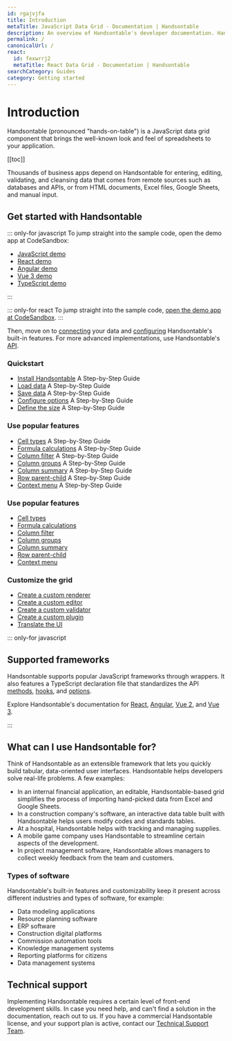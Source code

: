 ```yaml
---
id: rgajvjfa
title: Introduction
metaTitle: JavaScript Data Grid - Documentation | Handsontable
description: An overview of Handsontable's developer documentation. Handsontable is a client-side, spreadsheet-like data grid for editing data in web applications.
permalink: /
canonicalUrl: /
react:
  id: fexwrrj2
  metaTitle: React Data Grid - Documentation | Handsontable
searchCategory: Guides
category: Getting started
---
```


# Introduction

Handsontable (pronounced "hands-on-table") is a JavaScript data grid component that brings the well-known look and feel of spreadsheets to your application.

[[toc]]

Thousands of business apps depend on Handsontable for entering, editing, validating, and cleansing data that comes from remote sources such as databases and APIs, or from HTML documents, Excel files, Google Sheets, and manual input.

<!-- Depending on the theme, one of these two images is displayed 
<div class="handsontable-drawing">

  ![A drawing of Handsontable data grid on the light background]({{$basePath}}/img/pages/introduction/introduction-drawing-light-min.png)

  ![A drawing of Handsontable data grid on the dark background]({{$basePath}}/img/pages/introduction/introduction-drawing-dark-min.png)

</div>
-->

## Get started with Handsontable

::: only-for javascript
To jump straight into the sample code, open the demo app at CodeSandbox:
<div class="icons-only">

- <i class="ico i-javascript"></i> 
[JavaScript demo](https://codesandbox.io/s/handsontable-javascript-data-grid-hello-world-app-14-0-0-smp4xx)
- <i class="ico i-react"></i> 
[React demo](https://codesandbox.io/s/handsontable-react-data-grid-hello-world-app-14-0-0-xr7mj2)
- <i class="ico i-angular"></i> 
[Angular demo](https://codesandbox.io/s/handsontable-angular-data-grid-hello-world-app-14-0-0-c54xw9)
- <i class="ico i-vue"></i> 
[Vue 3 demo](https://codesandbox.io/p/sandbox/handsontable-data-grid-v14-1-0-vue-3-demo-ypkddz)
- <i class="ico i-ts"></i> 
[TypeScript demo](https://codesandbox.io/s/handsontable-typescript-data-grid-hello-world-app-14-0-0-3f4lss)

</div>
:::


::: only-for react
To jump straight into the sample code, [open the demo app at CodeSandbox](https://codesandbox.io/s/handsontable-react-data-grid-hello-world-app-14-0-0-xr7mj2).
:::

Then, move on to [connecting](@/guides/getting-started/binding-to-data/binding-to-data.md) your data and [configuring](@/guides/getting-started/configuration-options/configuration-options.md) Handsontable's built-in features. For more advanced implementations, use Handsontable's [API](@/api/introduction.md).

### Quickstart
<div class="boxes-list">

- <i class="ico i-javascript"></i> 
[Install Handsontable](@/guides/getting-started/installation/installation.md) A Step-by-Step Guide
- <i class="ico i-javascript"></i> 
[Load data](@/guides/getting-started/binding-to-data/binding-to-data.mdd) A Step-by-Step Guide
- <i class="ico i-javascript"></i> 
[Save data](@/guides/getting-started/saving-data/saving-data.md) A Step-by-Step Guide
- <i class="ico i-javascript"></i> 
[Configure options](@/guides/getting-started/configuration-options/configuration-options.md) A Step-by-Step Guide
- <i class="ico i-javascript"></i> 
[Define the size](@/guides/getting-started/grid-size/grid-size.md) A Step-by-Step Guide

</div>

### Use popular features
<div class="boxes-list gray">

- <i class="ico i-javascript"></i> 
[Cell types](@/guides/cell-types/cell-type/cell-type.md) A Step-by-Step Guide
- <i class="ico i-javascript"></i> 
[Formula calculations](@/guides/formulas/formula-calculation/formula-calculation.md) A Step-by-Step Guide
- <i class="ico i-javascript"></i> 
[Column filter](@/guides/columns/column-filter/column-filter.md) A Step-by-Step Guide
- <i class="ico i-javascript"></i> 
[Column groups](@/guides/columns/column-groups/column-groups.md) A Step-by-Step Guide
- <i class="ico i-javascript"></i> 
[Column summary](@/guides/columns/column-summary/column-summary.md) A Step-by-Step Guide
- <i class="ico i-javascript"></i> 
[Row parent-child](@/guides/rows/row-parent-child/row-parent-child.md) A Step-by-Step Guide
- <i class="ico i-javascript"></i> 
[Context menu](@/guides/accessories-and-menus/context-menu/context-menu.md) A Step-by-Step Guide

</div>

### Use popular features
<div class="simple-list">

- <i class="ico i-javascript"></i> 
[Cell types](@/guides/cell-types/cell-type/cell-type.md)
- <i class="ico i-javascript"></i> 
[Formula calculations](@/guides/formulas/formula-calculation/formula-calculation.md)
- <i class="ico i-javascript"></i> 
[Column filter](@/guides/columns/column-filter/column-filter.md)
- <i class="ico i-javascript"></i> 
[Column groups](@/guides/columns/column-groups/column-groups.md)
- <i class="ico i-javascript"></i> 
[Column summary](@/guides/columns/column-summary/column-summary.md)
- <i class="ico i-javascript"></i> 
[Row parent-child](@/guides/rows/row-parent-child/row-parent-child.md)
- <i class="ico i-javascript"></i> 
[Context menu](@/guides/accessories-and-menus/context-menu/context-menu.md)

</div>

### Customize the grid

- [Create a custom renderer](@/guides/cell-functions/cell-renderer/cell-renderer.md)
- [Create a custom editor](@/guides/cell-functions/cell-editor/cell-editor.md)
- [Create a custom validator](@/guides/cell-functions/cell-validator/cell-validator.md)
- [Create a custom plugin](@/guides/tools-and-building/custom-plugins/custom-plugins.md)
- [Translate the UI](@/guides/internationalization/language/language.md)

::: only-for javascript

## Supported frameworks

Handsontable supports popular JavaScript frameworks through wrappers. It also features a TypeScript declaration file that standardizes the API [methods](@/api/core.md), [hooks](@/api/hooks.md), and [options](@/api/options.md).

Explore Handsontable's documentation for [React](@/react/guides/getting-started/introduction/introduction.md), [Angular](@/guides/integrate-with-angular/angular-installation/angular-installation.md), [Vue 2](@/guides/integrate-with-vue/vue-installation/vue-installation.md), and [Vue 3](@/guides/integrate-with-vue3/vue3-installation/vue3-installation.md).

:::

## What can I use Handsontable for?

Think of Handsontable as an extensible framework that lets you quickly build tabular, data-oriented user interfaces. Handsontable helps developers solve real-life problems. A few examples:

- In an internal financial application, an editable, Handsontable-based grid simplifies the process of importing hand-picked data from Excel and Google Sheets.
- In a construction company's software, an interactive data table built with Handsontable helps users modify codes and standards tables.
- At a hospital, Handsontable helps with tracking and managing supplies.
- A mobile game company uses Handsontable to streamline certain aspects of the development.
- In project management software, Handsontable allows managers to collect weekly feedback from the team and customers.

### Types of software

Handsontable's built-in features and customizability keep it present across different industries and types of software, for example:

- Data modeling applications
- Resource planning software
- ERP software
- Construction digital platforms
- Commission automation tools
- Knowledge management systems
- Reporting platforms for citizens
- Data management systems

## Technical support

Implementing Handsontable requires a certain level of front-end development skills. In case you need help, and can't find a solution in the documentation, reach out to us. If you have a commercial Handsontable license, and your support plan is active, contact our [Technical Support Team](https://handsontable.com/contact?category=technical_support).

<!--
## Feedback

Contribute to the development of Handsontable:

- [Report a GitHub issue](https://github.com/handsontable/handsontable/issues/new/choose)
- [Ask a question on Stack Overflow](https://stackoverflow.com/questions/tagged/handsontable)
- [Make a GitHub pull request](https://github.com/handsontable/handsontable/pulls)
- [Report a documentation issue](https://github.com/handsontable/handsontable/issues/new?assignees=&labels=Docs%3A+Content&template=02-documentation.md&title=Docs%3A+)

## Stay in the loop

- [Release notes](@/guides/upgrade-and-migration/release-notes/release-notes.md)
- [Blog](https://handsontable.com/blog)
- [Twitter](https://twitter.com/handsontable)
-->

<span class="decoration-right"></span>

